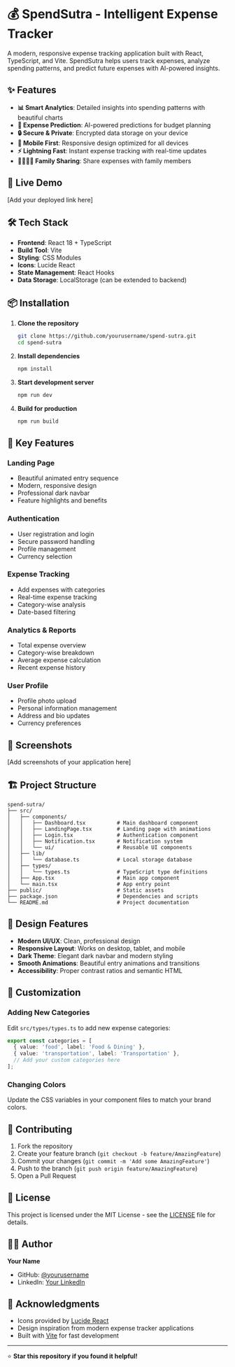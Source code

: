 # 💰 SpendSutra - Intelligent Expense Tracker

A modern, responsive expense tracking application built with React, TypeScript, and Vite. SpendSutra helps users track expenses, analyze spending patterns, and predict future expenses with AI-powered insights.

## ✨ Features

- **📊 Smart Analytics**: Detailed insights into spending patterns with beautiful charts
- **🔮 Expense Prediction**: AI-powered predictions for budget planning
- **🔒 Secure & Private**: Encrypted data storage on your device
- **📱 Mobile First**: Responsive design optimized for all devices
- **⚡ Lightning Fast**: Instant expense tracking with real-time updates
- **👨‍👩‍👧‍👦 Family Sharing**: Share expenses with family members

## 🚀 Live Demo

[Add your deployed link here]

## 🛠️ Tech Stack

- **Frontend**: React 18 + TypeScript
- **Build Tool**: Vite
- **Styling**: CSS Modules
- **Icons**: Lucide React
- **State Management**: React Hooks
- **Data Storage**: LocalStorage (can be extended to backend)

## 📦 Installation

1. **Clone the repository**
   ```bash
   git clone https://github.com/yourusername/spend-sutra.git
   cd spend-sutra
   ```

2. **Install dependencies**
   ```bash
   npm install
   ```

3. **Start development server**
   ```bash
   npm run dev
   ```

4. **Build for production**
   ```bash
   npm run build
   ```

## 🎯 Key Features

### Landing Page
- Beautiful animated entry sequence
- Modern, responsive design
- Professional dark navbar
- Feature highlights and benefits

### Authentication
- User registration and login
- Secure password handling
- Profile management
- Currency selection

### Expense Tracking
- Add expenses with categories
- Real-time expense tracking
- Category-wise analysis
- Date-based filtering

### Analytics & Reports
- Total expense overview
- Category-wise breakdown
- Average expense calculation
- Recent expense history

### User Profile
- Profile photo upload
- Personal information management
- Address and bio updates
- Currency preferences

## 📱 Screenshots

[Add screenshots of your application here]

## 🏗️ Project Structure

```
spend-sutra/
├── src/
│   ├── components/
│   │   ├── Dashboard.tsx          # Main dashboard component
│   │   ├── LandingPage.tsx        # Landing page with animations
│   │   ├── Login.tsx              # Authentication component
│   │   ├── Notification.tsx       # Notification system
│   │   └── ui/                    # Reusable UI components
│   ├── lib/
│   │   └── database.ts            # Local storage database
│   ├── types/
│   │   └── types.ts               # TypeScript type definitions
│   ├── App.tsx                    # Main app component
│   └── main.tsx                   # App entry point
├── public/                        # Static assets
├── package.json                   # Dependencies and scripts
└── README.md                      # Project documentation
```

## 🎨 Design Features

- **Modern UI/UX**: Clean, professional design
- **Responsive Layout**: Works on desktop, tablet, and mobile
- **Dark Theme**: Elegant dark navbar and modern styling
- **Smooth Animations**: Beautiful entry animations and transitions
- **Accessibility**: Proper contrast ratios and semantic HTML

## 🔧 Customization

### Adding New Categories
Edit `src/types/types.ts` to add new expense categories:
```typescript
export const categories = [
  { value: 'food', label: 'Food & Dining' },
  { value: 'transportation', label: 'Transportation' },
  // Add your custom categories here
];
```

### Changing Colors
Update the CSS variables in your component files to match your brand colors.

## 🤝 Contributing

1. Fork the repository
2. Create your feature branch (`git checkout -b feature/AmazingFeature`)
3. Commit your changes (`git commit -m 'Add some AmazingFeature'`)
4. Push to the branch (`git push origin feature/AmazingFeature`)
5. Open a Pull Request

## 📄 License

This project is licensed under the MIT License - see the [LICENSE](LICENSE) file for details.

## 👨‍💻 Author

**Your Name**
- GitHub: [@yourusername](https://github.com/yourusername)
- LinkedIn: [Your LinkedIn](https://linkedin.com/in/yourprofile)

## 🙏 Acknowledgments

- Icons provided by [Lucide React](https://lucide.dev/)
- Design inspiration from modern expense tracker applications
- Built with [Vite](https://vitejs.dev/) for fast development

---

⭐ **Star this repository if you found it helpful!** 